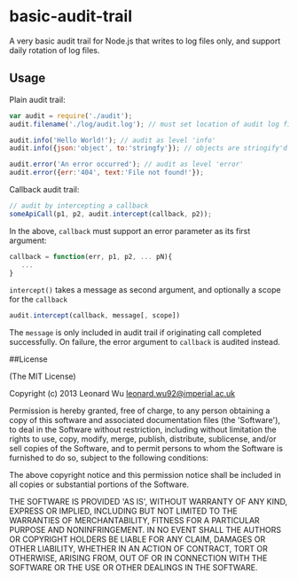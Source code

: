 

# basic-audit-trail

A very basic audit trail for Node.js that writes to log files only, and support daily rotation of log files.


## Usage

Plain audit trail:
```js
var audit = require('./audit');
audit.filename('./log/audit.log'); // must set location of audit log file

audit.info('Hello World!'); // audit as level 'info'
audit.info({json:'object', to:'stringfy'}); // objects are stringify'd in audit message

audit.error('An error occurred'); // audit as level 'error'
audit.error({err:'404', text:'File not found!'});
```

Callback audit trail:
```js
// audit by intercepting a callback
someApiCall(p1, p2, audit.intercept(callback, p2));
```

In the above, ``callback`` must support an error parameter as its first argument:
```js
callback = function(err, p1, p2, ... pN){
   ...
}
```

`intercept()` takes a message as second argument, and optionally a scope for the `callback`
```js
audit.intercept(callback, message[, scope])
```

The `message` is only included in audit trail if originating call completed successfully.
On failure, the error argument to `callback` is audited instead.


##License

(The MIT License)

Copyright (c) 2013 Leonard Wu <leonard.wu92@imperial.ac.uk>

Permission is hereby granted, free of charge, to any person obtaining a copy of this software and associated documentation files (the 'Software'), to deal in the Software without restriction, including without limitation the rights to use, copy, modify, merge, publish, distribute, sublicense, and/or sell copies of the Software, and to permit persons to whom the Software is furnished to do so, subject to the following conditions:

The above copyright notice and this permission notice shall be included in all copies or substantial portions of the Software.

THE SOFTWARE IS PROVIDED 'AS IS', WITHOUT WARRANTY OF ANY KIND, EXPRESS OR IMPLIED, INCLUDING BUT NOT LIMITED TO THE WARRANTIES OF MERCHANTABILITY, FITNESS FOR A PARTICULAR PURPOSE AND NONINFRINGEMENT. IN NO EVENT SHALL THE AUTHORS OR COPYRIGHT HOLDERS BE LIABLE FOR ANY CLAIM, DAMAGES OR OTHER LIABILITY, WHETHER IN AN ACTION OF CONTRACT, TORT OR OTHERWISE, ARISING FROM, OUT OF OR IN CONNECTION WITH THE SOFTWARE OR THE USE OR OTHER DEALINGS IN THE SOFTWARE.